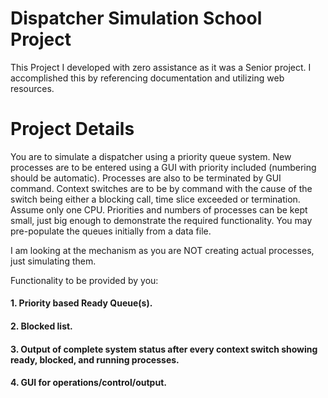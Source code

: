 # Dispatcher Simulation School Project
This Project I developed with zero assistance as it was a Senior project. I accomplished this by referencing documentation and utilizing web resources.

# Project Details
You are to simulate a dispatcher using a priority queue system.   New processes are to be entered using a GUI with priority included (numbering should be automatic). Processes are also to be terminated by GUI command. Context switches are to be by command with the cause of the switch being either a blocking call, time slice exceeded or termination. Assume only one CPU.  Priorities and numbers of processes can be kept small, just big enough to demonstrate the required functionality. You may pre-populate the queues initially from a data file. 

I am looking at the mechanism as you are NOT creating actual processes, just simulating them.  

Functionality to be provided by you:

#### 1. Priority based Ready Queue(s).  
#### 2. Blocked list.  
#### 3. Output of complete system status after every context switch showing ready, blocked, and running processes.  
#### 4. GUI for operations/control/output.
